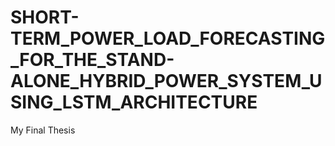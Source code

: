 # SHORT-TERM_POWER_LOAD_FORECASTING_FOR_THE_STAND-ALONE_HYBRID_POWER_SYSTEM_USING_LSTM_ARCHITECTURE
 My Final Thesis
